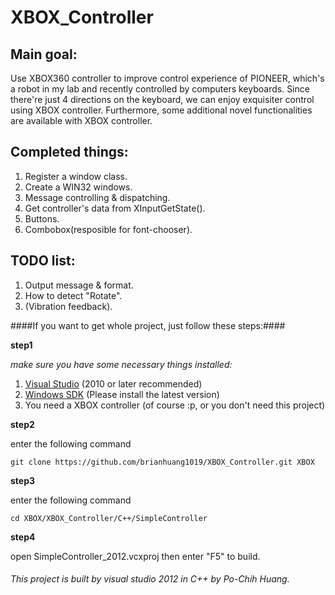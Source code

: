 # XBOX_Controller

## Main goal: 
  Use XBOX360 controller to improve control experience of PIONEER, which's a robot in my lab and recently controlled by           computers keyboards. Since there're just 4 directions on the keyboard, we can enjoy exquisiter control using XBOX               controller. Furthermore, some additional novel functionalities are available with XBOX controller.

## Completed things:
  1. Register a window class.
  2. Create a WIN32 windows.
  3. Message controlling & dispatching.
  4. Get controller's data from XInputGetState().
  5. Buttons.
  6. Combobox(resposible for font-chooser).

## TODO list:
  1. Output message & format.
  2. How to detect "Rotate".
  3. (Vibration feedback).

####If you want to get whole project, just follow these steps:####

**step1**

  *make sure you have some necessary things installed:*

   1. [Visual Studio](https://www.visualstudio.com/en-us/downloads/visual-studio-2015-downloads-vs) (2010 or later recommended)
   2. [Windows SDK](https://www.microsoft.com/en-us/download/details.aspx?id=8279) (Please install the latest version)
   3. You need a XBOX controller (of course :p, or you don't need this project)

**step2**

enter the following command
```git
git clone https://github.com/brianhuang1019/XBOX_Controller.git XBOX
```
**step3**

enter the following command
```
cd XBOX/XBOX_Controller/C++/SimpleController
```
**step4**

open SimpleController_2012.vcxproj then enter "F5" to build.
  
  
###### This project is built by visual studio 2012 in C++ by Po-Chih Huang.
